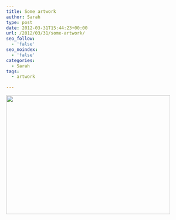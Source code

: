```yaml
---
title: Some artwork
author: Sarah
type: post
date: 2012-03-31T15:44:23+00:00
url: /2012/03/31/some-artwork/
seo_follow:
  - 'false'
seo_noindex:
  - 'false'
categories:
  - Sarah
tags:
  - artwork

---
```

[<img class="alignnone  wp-image-312" title="20120331-174306.jpg" src="/images/2012/03/20120331-174306-e1333275291899.jpg" alt="" width="447" height="325" srcset="/images/2012/03/20120331-174306-e1333275291899.jpg 639w, /images/2012/03/20120331-174306-e1333275291899-300x217.jpg 300w" sizes="(max-width: 447px) 100vw, 447px" />][1]

 [1]: /images/2012/03/20120331-174306-e1333275291899.jpg